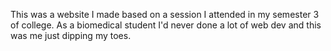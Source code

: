 This was a website I made based on a session I attended in my semester 3 of college. As a biomedical student I'd never done a lot of web dev and this was me just dipping my toes.
